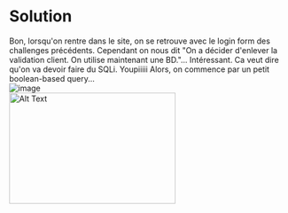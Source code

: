 # Solution
Bon, lorsqu'on rentre dans le site, on se retrouve avec le login form des challenges précédents. Cependant on nous dit "On a décider d'enlever la validation client. On utilise maintenant une BD."... Intéressant. Ca veut dire qu'on va devoir faire du SQLi. Youpiiiii
Alors, on commence par un petit boolean-based query...    
![image](https://github.com/user-attachments/assets/5f8d6c81-9d73-4a9e-98b1-90663f47a401 )  
<img src="https://github.com/user-attachments/assets/5f8d6c81-9d73-4a9e-98b1-90663f47a401" alt="Alt Text" width="300" height="200">
